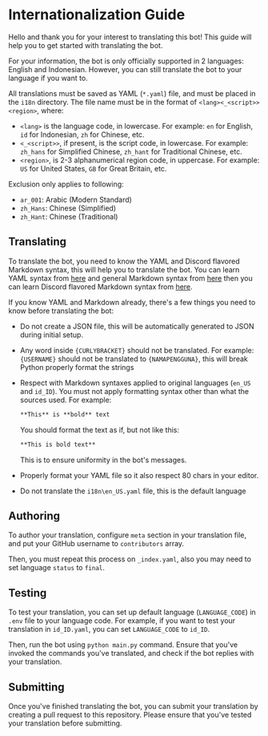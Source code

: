 # Internationalization Guide

Hello and thank you for your interest to translating this bot! This guide will
help you to get started with translating the bot.

For your information, the bot is only officially supported in 2 languages:
English and Indonesian. However, you can still translate the bot to your
language if you want to.

All translations must be saved as YAML (`*.yaml`) file, and must be placed in
the `i18n` directory. The file name must be in the format of
`<lang><_<script>><region>`, where:

* `<lang>` is the language code, in lowercase. For example: `en` for English,
  `id` for Indonesian, `zh` for Chinese, etc.
* `<_<script>>`, if present, is the script code, in lowercase. For example:
  `zh_hans` for Simplified Chinese, `zh_hant` for Traditional Chinese, etc.
* `<region>`, is 2-3 alphanumerical region code, in uppercase. For example:
  `US` for United States, `GB` for Great Britain, etc.

Exclusion only applies to following:

* `ar_001`: Arabic (Modern Standard)
* `zh_Hans`: Chinese (Simplified)
* `zh_Hant`: Chinese (Traditional)

## Translating

To translate the bot, you need to know the YAML and Discord flavored Markdown
syntax, this will help you to translate the bot. You can learn YAML syntax from
[here](https://learnxinyminutes.com/docs/yaml/) and general Markdown syntax from
[here](https://learnxinyminutes.com/docs/markdown/) then you can learn Discord
flavored Markdown syntax from [here](https://www.markdownguide.org/tools/discord/).

If you know YAML and Markdown already, there's a few things you need to know
before translating the bot:

* Do not create a JSON file, this will be automatically generated to JSON during
  initial setup.
* Any word inside `{CURLYBRACKET}` should not be translated. For example:
  `{USERNAME}` should not be translated to `{NAMAPENGGUNA}`, this will break
  Python properly format the strings
* Respect with Markdown syntaxes applied to original languages (`en_US` and
  `id_ID`). You must not apply formatting syntax other than what the sources
  used. For example:

  ```markdown
  **This** is **bold** text
  ```

  You should format the text as if, but not like this:

  ```markdown
  **This is bold text**
  ```

  This is to ensure uniformity in the bot's messages.
* Properly format your YAML file so it also respect 80 chars in your editor.
* Do not translate the `i18n\en_US.yaml` file, this is the default language

## Authoring

To author your translation, configure `meta` section in your translation file,
and put your GitHub username to `contributors` array.

Then, you must repeat this process on `_index.yaml`, also you may need to set
language `status` to `final`.

## Testing

To test your translation, you can set up default language (`LANGUAGE_CODE`) in
`.env` file to your language code. For example, if you want to test your
translation in `id_ID.yaml`, you can set `LANGUAGE_CODE` to `id_ID`.

Then, run the bot using `python main.py` command. Ensure that you've invoked
the commands you've translated, and check if the bot replies with your
translation.

## Submitting

Once you've finished translating the bot, you can submit your translation by
creating a pull request to this repository. Please ensure that you've tested
your translation before submitting.

